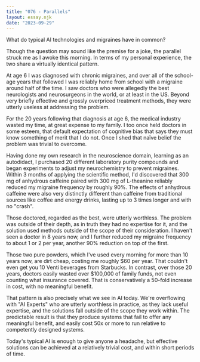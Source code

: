 ```yaml
---
title: "076 - Parallels"
layout: essay.njk
date: "2023-09-29"
---
```


What do typical AI technologies and migraines have in common?

Though the question may sound like the premise for a joke, the parallel struck me as I awoke this morning. In terms of my personal experience, the two share a virtually identical pattern.

At age 6 I was diagnosed with chronic migraines, and over all of the school-age years that followed I was reliably home from school with a migraine around half of the time. I saw doctors who were allegedly the best neurologists and neurosurgeons in the world, or at least in the US. Beyond very briefly effective and grossly overpriced treatment methods, they were utterly useless at addressing the problem.

For the 20 years following that diagnosis at age 6, the medical industry wasted my time, at great expense to my family. I too once held doctors in some esteem, that default expectation of cognitive bias that says they must know something of merit that I do not. Once I shed that naïve belief the problem was trivial to overcome.

Having done my own research in the neuroscience domain, learning as an autodidact, I purchased 20 different laboratory purity compounds and began experiments to adjust my neurochemistry to prevent migraines. Within 3 months of applying the scientific method, I'd discovered that 300 mg of anhydrous caffeine paired with 300 mg of L-theanine reliably reduced my migraine frequency by roughly 90%. The effects of anhydrous caffeine were also very distinctly different than caffeine from traditional sources like coffee and energy drinks, lasting up to 3 times longer and with no "crash".

Those doctored, regarded as the best, were utterly worthless. The problem was outside of their depth, as in truth they had no expertise for it, and the solution used methods outside of the scope of their consideration. I haven't seen a doctor in 8 years now, and I further reduced my migraine frequency to about 1 or 2 per year, another 90% reduction on top of the first.

Those two pure powders, which I've used every morning for more than 10 years now, are dirt cheap, costing me roughly $60 per year. That couldn't even get you 10 Venti beverages from Starbucks. In contrast, over those 20 years, doctors easily wasted over $100,000 of family funds, not even counting what insurance covered. That is conservatively a 50-fold increase in cost, with no meaningful benefit.

That pattern is also precisely what we see in AI today. We're overflowing with "AI Experts" who are utterly worthless in practice, as they lack useful expertise, and the solutions fall outside of the scope they work within. The predictable result is that they produce systems that fail to offer any meaningful benefit, and easily cost 50x or more to run relative to competently designed systems.

Today's typical AI is enough to give anyone a headache, but effective solutions can be achieved at a relatively trivial cost, and within short periods of time.